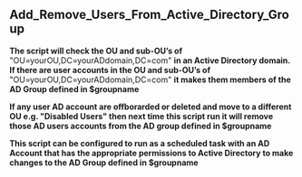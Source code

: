 Add_Remove_Users_From_Active_Directory_Group
-------------------------------------

**The script will check the OU and sub-OU’s of** "OU=yourOU,DC=yourADdomain,DC=com" **in an Active Directory domain. If there are user accounts in the OU and sub-OU’s of** "OU=yourOU,DC=yourADdomain,DC=com" **it makes them members of the AD Group defined in $groupname** 

**If any user AD account are offborarded or deleted and move to a different OU e.g. "Disabled Users" then next time this script run it will remove those AD users accounts from the AD group defined in $groupname**

**This script can be configured to run as a scheduled task with an AD Account that has the appropriate permissions to Active Directory to make changes to the AD Group defined in $groupname**

